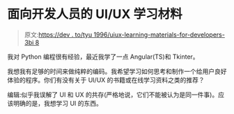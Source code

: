 # 面向开发人员的 UI/UX 学习材料

> 原文:[https://dev . to/tyu 1996/uiux-learning-materials-for-developers-3bi 8](https://dev.to/tyu1996/uiux-learning-materials-for-developers-3bi8)

我对 Python 编程很有经验，最近我学了一点 Angular(TS)和 Tkinter。

我想我有足够的时间来做纯粹的编码。我希望学习如何思考和制作一个给用户良好体验的程序。你们有没有关于 UI/UX 的书籍或在线学习资料之类的推荐？

编辑:似乎我误解了 UI 和 UX 的共存(严格地说，它们不能被认为是同一件事)。应该明确的是，我想学习 UI 的东西。